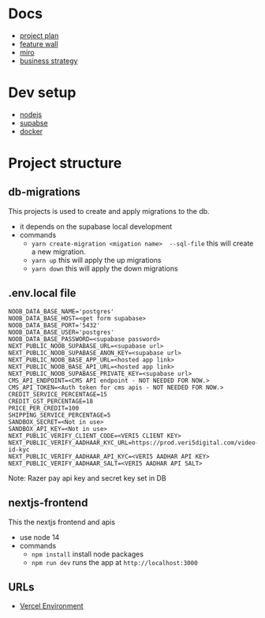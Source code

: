 # Docs
- [project plan](https://1drv.ms/x/s!AveM2ZCbaKGx-ijLGWNKtSFHqkKk?e=eihTcW)
- [feature wall](https://trello.com/b/BBFBafxc/features)
- [miro](https://miro.com/app/board/uXjVOdIgIrw=/)
- [business strategy](https://platform.strategyzer.com/projects/p/526f6e75-my-strategyzer-trial-8bce5dca-8a93-4027-be41-14d74ee08934/canvases/927119)


# Dev setup 
- [nodejs](https://nodejs.org/en/)
- [supabse](https://supabase.com/docs/guides/local-development)
- [docker](https://www.docker.com/get-started)


# Project structure
## db-migrations
This projects is used to create and apply migrations to the db. 
- it depends on the supabase local development
- commands
    - `yarn create-migration <migation name>  --sql-file` this will create a new migration. 
    - `yarn up` this will apply the up migrations
    - `yarn down` this will apply the down migrations

## .env.local file

```
NOOB_DATA_BASE_NAME='postgres'
NOOB_DATA_BASE_HOST=<get form supabase>
NOOB_DATA_BASE_PORT='5432'
NOOB_DATA_BASE_USER='postgres'
NOOB_DATA_BASE_PASSWORD=<supabase password>
NEXT_PUBLIC_NOOB_SUPABASE_URL=<supabase url>
NEXT_PUBLIC_NOOB_SUPABASE_ANON_KEY=<supabase url>
NEXT_PUBLIC_NOOB_BASE_APP_URL=<hosted app link>
NEXT_PUBLIC_NOOB_BASE_API_URL=<hosted app link>
NEXT_PUBLIC_NOOB_SUPABASE_PRIVATE_KEY=<supabase url>
CMS_API_ENDPOINT=<CMS API endpoint - NOT NEEDED FOR NOW.> 
CMS_API_TOKEN=<Auth token for cms apis - NOT NEEDED FOR NOW.>
CREDIT_SERVICE_PERCENTAGE=15
CREDIT_GST_PERCENTAGE=18
PRICE_PER_CREDIT=100
SHIPPING_SERVICE_PERCENTAGE=5
SANDBOX_SECRET=<Not in use>
SANDBOX_API_KEY=<Not in use>
NEXT_PUBLIC_VERIFY_CLIENT_CODE=<VERI5 CLIENT KEY>
NEXT_PUBLIC_VERIFY_AADHAAR_KYC_URL=https://prod.veri5digital.com/video-id-kyc
NEXT_PUBLIC_VERIFY_AADHAAR_API_KYC=<VERI5 AADHAR API KEY>
NEXT_PUBLIC_VERIFY_AADHAAR_SALT=<VERI5 AADHAR API SALT>
```

Note: Razer pay api key and secret key set in DB

## nextjs-frontend
This the nextjs frontend and apis 
- use node 14
- commands
    - `npm install` install node packages
    - `npm run dev` runs the app at `http://localhost:3000`

## URLs
- [Vercel Environment](https://noobstorm.vercel.app/)
